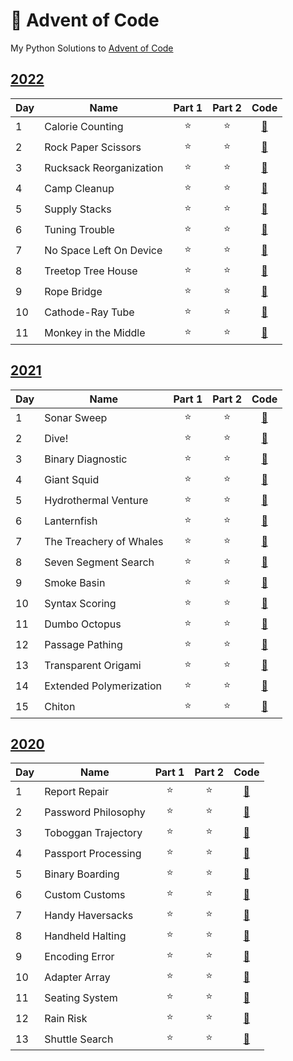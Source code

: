 # 🎄 Advent of Code
My Python Solutions to [Advent of Code](https://adventofcode.com/)

## [2022](https://adventofcode.com/2022)
| Day | Name | Part 1  | Part 2 | Code |
| --- |----|:-------:|:------:|:------:|
|1	  |Calorie Counting|⭐       |⭐     | [🔗](2022/01/main.py) |
|2	  |Rock Paper Scissors|⭐       |⭐     | [🔗](2022/02/main.py) |
|3	  |Rucksack Reorganization|⭐       |⭐     | [🔗](2022/03/main.py) |
|4	  |Camp Cleanup|⭐       |⭐     | [🔗](2022/04/main.py) |
|5	  |Supply Stacks|⭐       |⭐     | [🔗](2022/05/main.py) |
|6	  |Tuning Trouble|⭐       |⭐     | [🔗](2022/06/main.py) |
|7	  |No Space Left On Device|⭐       |⭐     | [🔗](2022/07/main.py) |
|8	  |Treetop Tree House|⭐       |⭐     | [🔗](2022/08/main.py) |
|9	  |Rope Bridge|⭐       |⭐     | [🔗](2022/09/main.py) |
|10	  |Cathode-Ray Tube|⭐       |⭐     | [🔗](2022/10/main.py) |
|11	  |Monkey in the Middle|⭐       |⭐     | [🔗](2022/11/main.py) |

## [2021](https://adventofcode.com/2021)
| Day | Name | Part 1  | Part 2 | Code |
| --- |------|:-------:|:------:|:------:|
|1    |Sonar Sweep|⭐       |⭐     | [🔗](2021/01/main.py) |
|2    |Dive!|⭐       |⭐     | [🔗](2021/02/main.py) |
|3    |Binary Diagnostic|⭐       |⭐     | [🔗](2021/03/main.py) |
|4    |Giant Squid|⭐       |⭐     | [🔗](2021/04/main.py) |
|5    |Hydrothermal Venture|⭐       |⭐     | [🔗](2021/05/main.py) |
|6    |Lanternfish|⭐       |⭐     | [🔗](2021/06/main.py) |
|7    |The Treachery of Whales|⭐       |⭐     | [🔗](2021/07/main.py) |
|8    |Seven Segment Search|⭐       |⭐     | [🔗](2021/08/main.py) |
|9    |Smoke Basin|⭐       |⭐     | [🔗](2021/09/main.py) |
|10   |Syntax Scoring|⭐       |⭐     | [🔗](2021/10/main.py) |
|11   |Dumbo Octopus|⭐       |⭐     | [🔗](2021/11/main.py) |
|12   |Passage Pathing|⭐       |⭐     | [🔗](2021/12/main.py) |
|13   |Transparent Origami|⭐       |⭐     | [🔗](2021/13/main.py) |
|14   |Extended Polymerization|⭐       |⭐     | [🔗](2021/14/main.py) |
|15   |Chiton|⭐       |⭐     | [🔗](2021/15/main.py) |

## [2020](https://adventofcode.com/2020)
| Day | Name | Part 1  | Part 2 | Code |
| --- |------|:-------:|:------:|:------:|
|1|Report Repair|⭐|⭐|[🔗](2020/01/main.py)|
|2|Password Philosophy|⭐|⭐|[🔗](2020/02/main.py)|
|3|Toboggan Trajectory|⭐|⭐|[🔗](2020/03/main.py)|
|4|Passport Processing|⭐|⭐|[🔗](2020/04/main.py)|
|5|Binary Boarding|⭐|⭐|[🔗](2020/05/main.py)|
|6|Custom Customs|⭐|⭐|[🔗](2020/06/main.py)|
|7|Handy Haversacks|⭐|⭐|[🔗](2020/07/main.py)|
|8|Handheld Halting|⭐|⭐|[🔗](2020/08/main.py)|
|9|Encoding Error|⭐|⭐|[🔗](2020/09/main.py)|
|10|Adapter Array|⭐|⭐|[🔗](2020/10/main.py)|
|11|Seating System|⭐|⭐|[🔗](2020/11/main.py)|
|12|Rain Risk|⭐|⭐|[🔗](2020/12/main.py)|
|13|Shuttle Search|⭐|⭐|[🔗](2020/13/main.py)|
